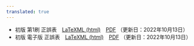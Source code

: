 ```yaml
---
translated: true
---
```

* 初版 第1刷 正誤表　[LaTeXML (html)](firstEdition/)　[PDF](./firstEdition/firstEditionPDF.pdf) （更新日：2022年10月13日）
* 初版 電子版 正誤表　[LaTeXML (html)](e-pubEdition/)　[PDF](./e-pubEdition/e-pubEditionPDF.pdf) （更新日：2022年10月13日）

